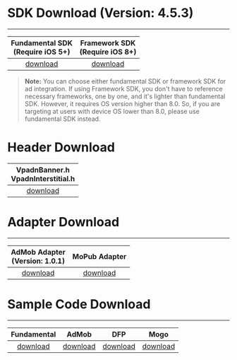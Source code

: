 # SDK Download (Version: 4.5.3)
---

Fundamental SDK<br>(Require iOS 5+)  | Framework SDK <br> (Require iOS 8+) |
:-------------: | :------------:|
[download][1]   | [download][8] |


>**Note:** You can choose either fundamental SDK or framework SDK for ad integration. If using Framework SDK, you don't have to reference necessary frameworks, one by one, and it's lighter than fundamental SDK. However, it requires OS version higher than 8.0. So, if you are targeting at users with device OS lower than 8.0, please use fundamental SDK instead.

# Header Download

|VpadnBanner.h <br> VpadnInterstitial.h|
|:-------------:|
|[download][9]|


# Adapter Download
---

AdMob Adapter <br> (Version: 1.0.1)|MoPub Adapter
:---------------------------------:|:-----------:|
[download][2]                      |[download][6]

# Sample Code Download
---

Fundamental     | AdMob        |    DFP       | Mogo
:-------------: | :-----------:|:------------:|:--------:|
[download][3]   | [download][4]|[download][5] |[download][7]



[1]: http://m.vpon.com/sdk/VponSDK-iOS/ios-vpadn-sdk-453-61606102-1606161754-fea6071.a
[2]: http://m.vpadn.com/sdk/VponAdapter_iOS_eff8d70_v1.0.1.a
[3]: {{site.dnldurl}}/sample-code/BannerInterstitialSample_42x.zip
[4]: {{site.dnldurl}}/sample-code/iosAdmobSampleCode.zip
[5]: http://m.vpon.com/sdk/iosDFPsample.zip
[6]: http://m.vpon.com/sdk/Mopub_iOS_Vpon_Adapter1.0.zip
[7]: http://m.vpon.com/sdk/MOGO/MangoDemo.zip

[8]: {{site.dnldurl}}/sdk/vpadnsdkios-4.5.3.zip
[9]: {{site.dnldurl}}/vpon-headers.zip
